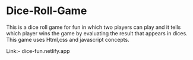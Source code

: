 # Dice-Roll-Game
This is a dice roll game for fun in which two players can play and it tells which player wins the game by evaluating the result that appears in dices.
This game uses Html,css and javascript concepts.

Link:- dice-fun.netlify.app

